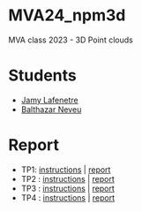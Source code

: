 # MVA24_npm3d
MVA class 2023 - 3D Point clouds


# Students
- [Jamy Lafenetre](https://github.com/Jamy-L)
- [Balthazar Neveu](https://github.com/balthazarneveu)

# Report
- TP1: [instructions](/TP1_Structures_Neighborhoods.pdf) | [report](/TP1_report.pdf)
- TP2 : [instructions](/TP2_Registration_ICP.pdf) | [report](/TP2_report.pdf)
- TP3 : [instructions](/TP3_Descriptors.pdf) | [report](/TP3_report.pdf)
- TP4 : [instructions](/TP4_Reconstruction.pdf) | [report](/TP4_report.pdf)